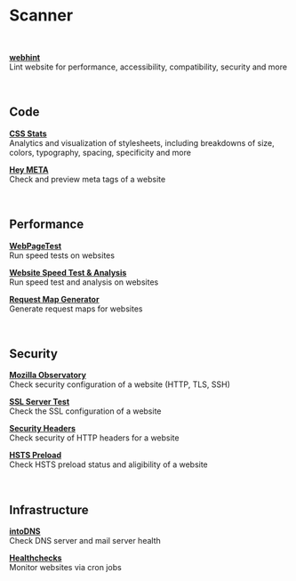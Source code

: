 # Scanner

<br>

**[webhint](https://webhint.io/)**<br>
Lint website for performance, accessibility, compatibility, security and more

<br>

## Code

**[CSS Stats](https://cssstats.com)**<br>
Analytics and visualization of stylesheets, including breakdowns of size, colors, typography, spacing, specificity and more

**[Hey META](https://www.heymeta.com/)**<br>
Check and preview meta tags of a website

<br>

## Performance

**[WebPageTest](https://www.webpagetest.org)**<br>
Run speed tests on websites

**[Website Speed Test & Analysis](https://www.dareboost.com/en)**<br>
Run speed test and analysis on websites

**[Request Map Generator](http://requestmap.webperf.tools)**<br>
Generate request maps for websites

<br>

## Security

**[Mozilla Observatory](https://observatory.mozilla.org)**<br>
Check security configuration of a website (HTTP, TLS, SSH)

**[SSL Server Test](https://www.ssllabs.com/ssltest)**<br>
Check the SSL configuration of a website

**[Security Headers](https://securityheaders.com)**<br>
Check security of HTTP headers for a website

**[HSTS Preload](https://hstspreload.org)**<br>
Check HSTS preload status and aligibility of a website

<br>

## Infrastructure

**[intoDNS](http://www.intodns.com)**<br>
Check DNS server and mail server health

**[Healthchecks](https://healthchecks.io)**<br>
Monitor websites via cron jobs
